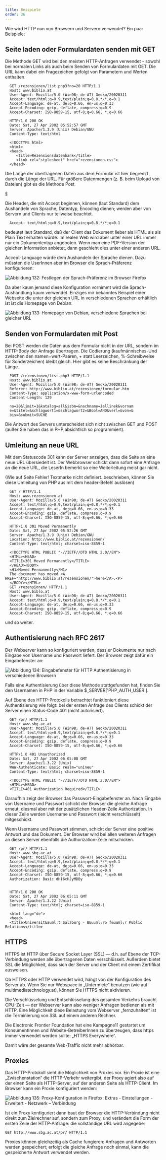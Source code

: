 ```yaml
---
title: Beispiele
order: 36
---
```


Wie wird HTTP nun von Browsern und Servern verwendet?
Ein paar Beispiele:

Seite laden oder Formulardaten senden mit GET
----------------------------------------------
Die Methode GET wird bei den meisten HTTP-Anfragen verwendet - sowohl bei normalen Links als auch beim Senden von Formulardaten mit GET. Die URL kann dabei ein Fragezeichen gefolgt von Parametern und Werten enthalten. 

      GET /rezensionen/list.php3?no=20 HTTP/1.1
      Host: www.biblio.at
      User-Agent: Mozilla/5.0 (Win98; de-AT) Gecko/20020311
      Accept: text/html;q=0.9,text/plain;q=0.8,*/*;q=0.1
      Accept-Language: de-at, de;q=0.66, en-us;q=0.33
      Accept-Encoding: gzip, deflate, compress;q=0.9
      Accept-Charset: ISO-8859-15, utf-8;q=0.66, *;q=0.66

      HTTP/1.0 200 OK
      Date: Sat, 27 Apr 2002 05:52:57 GMT
      Server: Apache/1.3.9 (Unix) Debian/GNU
      Content-Type: text/html

      <!DOCTYPE html>
      <html>
      <head>
         <title>Rezensionsdatenbank</title>
         <link rel="stylesheet" href="rezensionen.css">
      </head>

Die Länge der übertragenen Daten aus dem Formular ist hier begrenzt durch die Länge der URL. Für größere Datenmengen (z. B. beim Upload von Dateien) gibt es die Methode Post. 

§

Die Header, die mit Accept beginnen, können (laut Standard) dem Aushandeln von Sprache, Datentyp, Encoding dienen; werden aber von Servern und Clients nur teilweise beachtet.


      Accept: text/html;q=0.9,text/plain;q=0.8,*/*;q=0.1 

bedeutet laut Standard, daß der Client das Dokument lieber als HTML als als Plain Text erhalten würde. Im realen Web wird aber unter einer URL immer nur ein Dokumententyp angeboten. Wenn man eine PDF-Version der gleichen Information anbietet, dann geschieht dies unter einer anderen URL.

Accept-Language würde dem Aushandeln der Sprache dienen. Dazu müssten die UserInnen aber im Browser die Sprach-Präferenz konfigurieren:

 
![Abbildung 132: Festlegen der Sprach-Präferenz im Browser Firefox](/images/image335.png)

Da aber kaum jemand diese Konfiguration vornimmt wird die Sprach-Aushandlung kaum verwendet. Einziges mir bekanntes Beispiel einer Webseite die unter der gleichen URL in verschiedenen Sprachen erhältlich ist ist die Homepage von Debian:

 
![Abbildung 133: Homepage von Debian, verschiedene Sprachen bei gleicher URL](/images/image336.png)

Senden von Formulardaten mit Post
----------------------------------
Bei POST werden die Daten aus dem Formular nicht in der URL, sondern im HTTP-Body der Anfrage übertragen. Die Codierung (kaufmännisches-Und zwischen den namen=wert-Paaren, + statt Leerzeichen, %-Schreibweise für Sonderzeichen) bleibt gleich. Hier gibt es keine Beschränkung der Länge.

      POST /rezensionen/list.php3 HTTP/1.1
      Host: www.biblio.at
      User-Agent: Mozilla/5.0 (Win98; de-AT) Gecko/20020311
      Referer: http://www.biblio.at/rezensionen/formular.htm
      Content-Type: application/x-www-form-urlencoded
      Content-Length: 129

      no=20&limit=1&katalog=all&isbn=&nachname=Jellinek&vornam
      e=&titel=&schlagwort1=&schlagwort2=&Bool=AND&verl=&von=&
      bis=&submit=SUCHE

Die Antwort des Servers unterscheidet sich nicht zwischen GET und POST (außer Sie haben das in PHP absichtlich so programmiert).

Umleitung an neue URL
----------------------
Mit dem Statuscode 301 kann der Server anzeigen, dass die Seite an eine neue URL übersiedelt ist. Der Webbrowser schickt dann sofort eine Anfrage an die neue URL, die LeserIn bemerkt so eine Weiterleitung meist gar nicht. 

(Wie auf Seite Fehler! Textmarke nicht definiert. beschrieben, können Sie diese Umleitung von PHP aus mit dem header-Befehl auslösen)

      GET / HTTP/1.1
      Host: www.rezensionen.at
      User-Agent: Mozilla/5.0 (Win98; de-AT) Gecko/20020311
      Accept: text/html;q=0.9,text/plain;q=0.8,*/*;q=0.1
      Accept-Language: de-at, de;q=0.66, en-us;q=0.33
      Accept-Encoding: gzip, deflate, compress;q=0.9
      Accept-Charset: ISO-8859-15, utf-8;q=0.66, *;q=0.66

      HTTP/1.0 301 Moved Permanently
      Date: Sat, 27 Apr 2002 05:52:26 GMT
      Server: Apache/1.3.9 (Unix) Debian/GNU
      Location: http://www.biblio.at/rezensionen/
      Content-Type: text/html; charset=iso-8859-1

      <!DOCTYPE HTML PUBLIC "-//IETF//DTD HTML 2.0//EN">
      <HTML><HEAD>
      <TITLE>301 Moved Permanently</TITLE>
      </HEAD><BODY>
      <H1>Moved Permanently</H1>
      The document has moved <A HREF="http://www.biblio.at/rezensionen/">here</A>.<P>
      </BODY></HTML>
      GET /rezensionen/ HTTP/1.1
      Host: www.biblo.at
      User-Agent: Mozilla/5.0 (Win98; de-AT) Gecko/20020311
      Accept: text/html;q=0.9,text/plain;q=0.8,*/*;q=0.1
      Accept-Language: de-at, de;q=0.66, en-us;q=0.33
      Accept-Encoding: gzip, deflate, compress;q=0.9
      Accept-Charset: ISO-8859-15, utf-8;q=0.66, *;q=0.66


und so weiter.

Authentisierung nach RFC 2617
------------------------------
Der Webserver kann so konfiguriert werden, dass er Dokumente nur nach Eingabe von Username und Passwort liefert. Der Browser zeigt dafür ein Eingabefenster an:

     
![Abbildung 134: Eingabefenster für HTTP Authentisierung in verschiedenen Browsern](/images/image337.png)

Falls eine Authentisierung über diese Methode stattgefunden hat, finden Sie den Usernamen in PHP in der Variable $_SERVER['PHP_AUTH_USER'].

Auf Ebene des HTTP-Protokolls betrachtet funktioniert diese Authentisierung wie folgt: bei der ersten Anfrage des Clients schickt der Server einen Status-Code 401 (nicht autorisiert). 

      GET /pr/ HTTP/1.1
      Host: www.sbg.ac.at
      User-Agent: Mozilla/5.0 (Win98; de-AT) Gecko/20020311
      Accept: text/html;q=0.9,text/plain;q=0.8,*/*;q=0.1
      Accept-Language: de-at, de;q=0.66, en-us;q=0.33
      Accept-Encoding: gzip, deflate, compress;q=0.9
      Accept-Charset: ISO-8859-15, utf-8;q=0.66, *;q=0.66

      HTTP/1.0 401 Unauthorized
      Date: Sat, 27 Apr 2002 06:05:08 GMT
      Server: Apache/1.3.22 (Unix)
      WWW-Authenticate: Basic realm="unineu"
      Content-Type: text/html; charset=iso-8859-1

      <!DOCTYPE HTML PUBLIC "-//IETF//DTD HTML 2.0//EN">
      <HTML><HEAD>
      <TITLE>401 Authorization Required</TITLE>

Daraufhin zeigt der Browser das Passwort-Eingabefenster an. Nach Eingabe von Username und Passwort schickt der Browser die gleiche Anfrage erneut, diesmal aber mit der zusätzlichen Header-Zeile Authorization. In dieser Zeile werden Username und Passwort (leicht verschlüsselt) mitgeschickt. 

Wenn Username und Passwort stimmen, schickt der Server eine positive Antwort und das Dokument. 
Der Browser wird bei allen weiteren Anfragen an diesen Server ebenfalls die Authorization-Zeile mitschicken. 

      GET /pr/ HTTP/1.1
      Host: www.sbg.ac.at
      User-Agent: Mozilla/5.0 (Win98; de-AT) Gecko/20020311
      Accept: text/html;q=0.9,text/plain;q=0.8,*/*;q=0.1
      Accept-Language: de-at, de;q=0.66, en-us;q=0.33
      Accept-Encoding: gzip, deflate, compress;q=0.9
      Accept-Charset: ISO-8859-15, utf-8;q=0.66, *;q=0.66
      Authorization: Basic dHI6cHJyMDBy


      HTTP/1.0 200 OK
      Date: Sat, 27 Apr 2002 06:05:11 GMT
      Server: Apache/1.3.22 (Unix)
      Content-Type: text/html; charset=iso-8859-1

      <html lang="de">
      <head>
      <title>Universit&auml;t Salzburg - B&uuml;ro f&uuml;r Public Relations</title>

HTTPS
------
HTTPS ist HTTP über Secure Socket Layer (SSL) — d.h. auf Ebene der TCP-Verbindung werden alle übertragenen Daten verschlüsselt. Außerdem bietet SSL die Möglichkeit, dass sich der Server und der Client mit einem Zertifikat ausweisen. 

Ob HTTPS oder HTTP verwendet wird, hängt von der Konfiguration des Server ab. Wenn Sie nur Webspace in „Untermiete“ benutzen (wie auf multimediatechnology.at), können Sie HTTPS nicht aktivieren.

Die Verschlüsselung und Entschlüsselung des gesamten Verkehrs braucht CPU-Zeit — der Webserver kann also weniger Anfragen bedienen als mit HTTP. Eine Möglichkeit diese Belastung vom Webserver „fernzuhalten“ ist die Terminierung von SSL auf einem anderen Rechner. 

Die Electronic Frontier Foundation hat eine Kampagne11 gestartet um KonsumentInnen und Website-BetreiberInnen zu überzeugen, dass https immer verwendet werden sollte: „HTTPS Everywhere“.

Damit wäre der gesamte Web-Traffic nicht mehr abhörbar.  



Proxies
--------
Das HTTP-Protokoll sieht die Möglichkeit von Proxies vor. Ein Proxie ist eine „Zwischenstation“ die HTTP-Verkehr weitergibt, der Proxy agiert also auf der einen Seite als HTTP-Server, auf der anderen Seite als HTTP-Client. Im Browser kann ein Proxie konfiguriert werden:


![Abbildung 135: Proxy-Konfiguration in Firefox: Extras - Einstellungen - Erweitert - Netzwerk – Verbindung](/images/image343.png)

Ist ein Proxy konfiguriert dann baut der Browser die HTTP-Verbindung nicht direkt zum Zielrechner auf, sondern zum Proxy, und verändert die Form der ersten Zeile der HTTP-Anfrage: die vollständige URL wird angegebe:

    GET http://www.sbg.ac.at/pr/ HTTP/1.1

Proxies können gleichzeitig als Cache fungieren: Anfragen und Antworten werden gespeichert; erfolgt die gleiche Anfrage noch einmal, kann die gespeicherte Antwort verwendet werden. 

